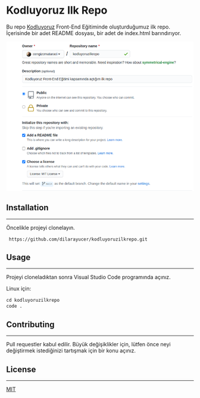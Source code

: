 # Kodluyoruz Ilk Repo
Bu repo [Kodluyoruz](https://www.kodluyoruz.org) Front-End Eğitiminde oluşturduğumuz ilk repo. İçerisinde bir adet README dosyası, bir adet de index.html barındırıyor.

![projeresmi](https://raw.githubusercontent.com/Kodluyoruz/taskforce/main/git/odev1/figures/github.png)

## Installation
***
Öncelikle projeyi clonelayın.
```
 https://github.com/dilarayucer/kodluyoruzilkrepo.git
 ```

## Usage
***
Projeyi cloneladıktan sonra Visual Studio Code programında açınız.

Linux için:
```
cd kodluyoruzilkrepo
code .
```

## Contributing
___
Pull requestler kabul edilir. Büyük değişiklikler için, lütfen önce neyi değiştirmek istediğinizi tartışmak için bir konu açınız.

## License
___
 [MIT](https://choosealicense.com/licenses/mit/)